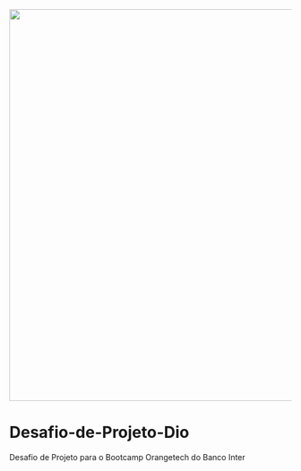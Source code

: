 <div align="center">
<img src="https://user-images.githubusercontent.com/95384670/210452866-f1488a6b-5602-47f9-9f19-83d7a6749f80.jpg" width="700px height="auto" />
</div>

# Desafio-de-Projeto-Dio
Desafio de Projeto para o Bootcamp Orangetech do Banco Inter
